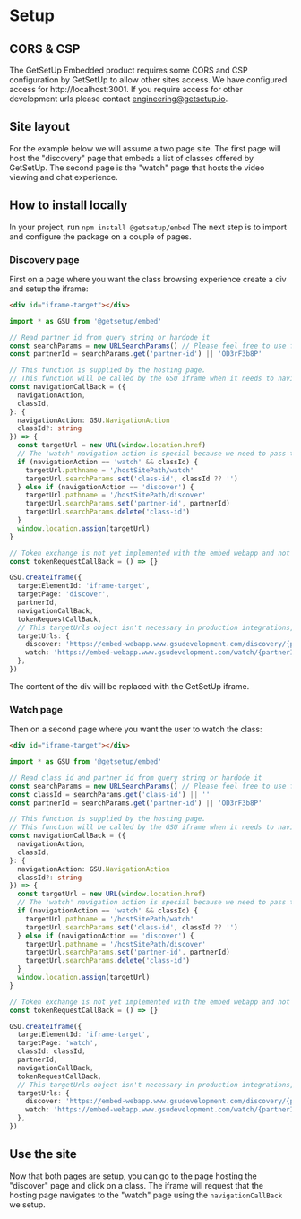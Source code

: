 # Setup

## CORS & CSP

The GetSetUp Embedded product requires some CORS and CSP configuration by GetSetUp to allow other sites access. We have configured access for http://localhost:3001. If you require access for other development urls please contact engineering@getsetup.io.

## Site layout

For the example below we will assume a two page site. The first page will host the "discovery" page that embeds a list of classes offered by GetSetUp.
The second page is the "watch" page that hosts the video viewing and chat experience.

## How to install locally

In your project, run `npm install @getsetup/embed`
The next step is to import and configure the package on a couple of pages.

### Discovery page

First on a page where you want the class browsing experience create a div and setup the iframe:

```html
<div id="iframe-target"></div>
```

```ts
import * as GSU from '@getsetup/embed'

// Read partner id from query string or hardode it
const searchParams = new URLSearchParams() // Please feel free to use framework specific equivalent functions here for e.g. React has useSearchParams().
const partnerId = searchParams.get('partner-id') || 'OD3rF3b8P'

// This function is supplied by the hosting page.
// This function will be called by the GSU iframe when it needs to navigate.
const navigationCallBack = ({
  navigationAction,
  classId,
}: {
  navigationAction: GSU.NavigationAction
  classId?: string
}) => {
  const targetUrl = new URL(window.location.href)
  // The 'watch' navigation action is special because we need to pass the classId to the 'watch' page.
  if (navigationAction == 'watch' && classId) {
    targetUrl.pathname = '/hostSitePath/watch'
    targetUrl.searchParams.set('class-id', classId ?? '')
  } else if (navigationAction == 'discover') {
    targetUrl.pathname = '/hostSitePath/discover'
    targetUrl.searchParams.set('partner-id', partnerId)
    targetUrl.searchParams.delete('class-id')
  }
  window.location.assign(targetUrl)
}

// Token exchange is not yet implemented with the embed webapp and not required in case of most of the partners
const tokenRequestCallBack = () => {}

GSU.createIframe({
  targetElementId: 'iframe-target',
  targetPage: 'discover',
  partnerId,
  navigationCallBack,
  tokenRequestCallBack,
  // This targetUrls object isn't necessary in production integrations, but it allows us to point to the dev environment.
  targetUrls: {
    discover: 'https://embed-webapp.www.gsudevelopment.com/discovery/{partnerId}',
    watch: 'https://embed-webapp.www.gsudevelopment.com/watch/{partnerId}/{classId}',
  },
})
```

The content of the div will be replaced with the GetSetUp iframe.

### Watch page

Then on a second page where you want the user to watch the class:

```html
<div id="iframe-target"></div>
```

```ts
import * as GSU from '@getsetup/embed'

// Read class id and partner id from query string or hardode it
const searchParams = new URLSearchParams() // Please feel free to use framework specific equivalent functions here for e.g. React has useSearchParams().
const classId = searchParams.get('class-id') || ''
const partnerId = searchParams.get('partner-id') || 'OD3rF3b8P'

// This function is supplied by the hosting page.
// This function will be called by the GSU iframe when it needs to navigate.
const navigationCallBack = ({
  navigationAction,
  classId,
}: {
  navigationAction: GSU.NavigationAction
  classId?: string
}) => {
  const targetUrl = new URL(window.location.href)
  // The 'watch' navigation action is special because we need to pass the classId to the 'watch' page.
  if (navigationAction == 'watch' && classId) {
    targetUrl.pathname = '/hostSitePath/watch'
    targetUrl.searchParams.set('class-id', classId ?? '')
  } else if (navigationAction == 'discover') {
    targetUrl.pathname = '/hostSitePath/discover'
    targetUrl.searchParams.set('partner-id', partnerId)
    targetUrl.searchParams.delete('class-id')
  }
  window.location.assign(targetUrl)
}

// Token exchange is not yet implemented with the embed webapp and not required in case of most of the partners
const tokenRequestCallBack = () => {}

GSU.createIframe({
  targetElementId: 'iframe-target',
  targetPage: 'watch',
  classId: classId,
  partnerId,
  navigationCallBack,
  tokenRequestCallBack,
  // This targetUrls object isn't necessary in production integrations, but it allows us to point to the dev environment.
  targetUrls: {
    discover: 'https://embed-webapp.www.gsudevelopment.com/discovery/{partnerId}',
    watch: 'https://embed-webapp.www.gsudevelopment.com/watch/{partnerId}/{classId}',
  },
})
```

## Use the site

Now that both pages are setup, you can go to the page hosting the "discover" page and click on a class. The iframe will request that the hosting page navigates to the "watch" page using the `navigationCallBack` we setup.
